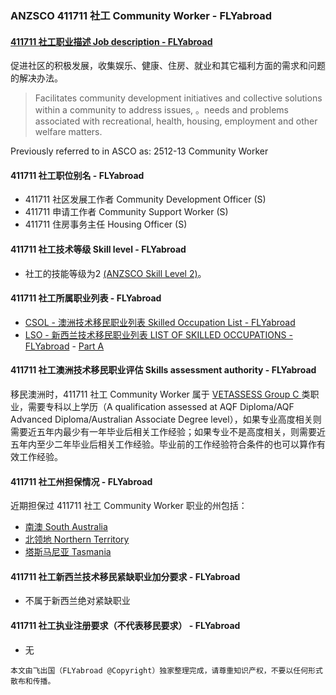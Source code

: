 ### ANZSCO 411711 社工 Community Worker - FLYabroad ###

#### [411711 社工职业描述 Job description - FLYabroad](http://www.flyabroadvisa.com/anzsco/4117.html#411711)

促进社区的积极发展，收集娱乐、健康、住房、就业和其它福利方面的需求和问题的解决办法。

> Facilitates community development initiatives and collective solutions within a community to address issues, 。needs and problems associated with recreational, health, housing, employment and other welfare matters. 

Previously referred to in ASCO as:
2512-13 Community Worker

#### 411711 社工职位别名 - FLYabroad
 
- 411711 社区发展工作者 Community Development Officer (S)
- 411711 申请工作者 Community Support Worker (S)
- 411711 住房事务主任 Housing Officer (S)

#### 411711 社工技术等级 Skill level - FLYabroad

- 社工的技能等级为2 [(ANZSCO Skill Level 2)](http://www.flyabroadvisa.com/anzsco/)。

#### 411711 社工所属职业列表 - FLYabroad

- [CSOL - 澳洲技术移民职业列表 Skilled Occupation List - FLYabroad](http://www.flyabroadvisa.com/sol/)
- [LSO - 新西兰技术移民职业列表 LIST OF SKILLED OCCUPATIONS - FLYabroad](http://nz.flyabroadvisa.com/lso/) - [Part A](parta)

#### 411711 社工澳洲技术移民职业评估 Skills assessment authority - FLYabroad

移民澳洲时，411711 社工 Community Worker 属于 [VETASSESS Group C ](http://www.flyabroadvisa.com/ass/vetassess.html)类职业，需要专科以上学历（A qualification assessed at AQF Diploma/AQF Advanced Diploma/Australian Associate Degree level），如果专业高度相关则需要近五年内最少有一年毕业后相关工作经验；如果专业不是高度相关，则需要近五年内至少二年毕业后相关工作经验。毕业前的工作经验符合条件的也可以算作有效工作经验。

#### 411711 社工州担保情况 - FLYabroad

近期担保过 411711 社工 Community Worker 职业的州包括：

- [南澳 South Australia](http://www.flyabroadvisa.com/zdb/sa.html)
- [北领地 Northern Territory](http://www.flyabroadvisa.com/zdb/nt.html)
- [塔斯马尼亚 Tasmania](http://www.flyabroadvisa.com/zdb/tas.html)

#### 411711 社工新西兰技术移民紧缺职业加分要求 - FLYabroad

- 不属于新西兰绝对紧缺职业

#### 411711 社工执业注册要求（不代表移民要求） - FLYabroad

- 无

`本文由飞出国（FLYabroad @Copyright）独家整理完成，请尊重知识产权，不要以任何形式散布和传播。`